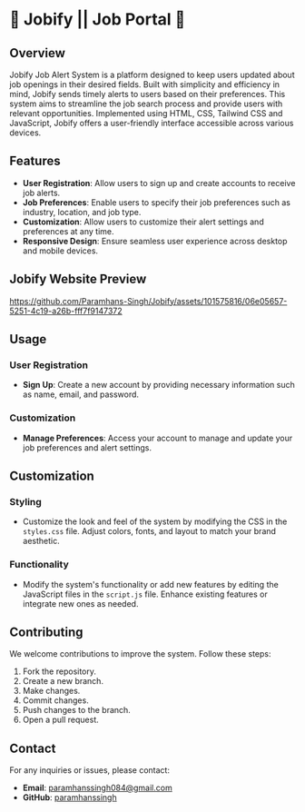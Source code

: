 # 📢 Jobify || Job Portal 📧

## Overview
Jobify Job Alert System is a platform designed to keep users updated about job openings in their desired fields. Built with simplicity and efficiency in mind, Jobify sends timely alerts to users based on their preferences. This system aims to streamline the job search process and provide users with relevant opportunities. Implemented using HTML, CSS, Tailwind CSS and JavaScript, Jobify offers a user-friendly interface accessible across various devices.

## Features
- **User Registration**: Allow users to sign up and create accounts to receive job alerts.
- **Job Preferences**: Enable users to specify their job preferences such as industry, location, and job type.
- **Customization**: Allow users to customize their alert settings and preferences at any time.
- **Responsive Design**: Ensure seamless user experience across desktop and mobile devices.

## Jobify Website Preview 
https://github.com/Paramhans-Singh/Jobify/assets/101575816/06e05657-5251-4c19-a26b-fff7f9147372

## Usage

### User Registration
- **Sign Up**: Create a new account by providing necessary information such as name, email, and password.

### Customization
- **Manage Preferences**: Access your account to manage and update your job preferences and alert settings.

## Customization

### Styling
- Customize the look and feel of the system by modifying the CSS in the `styles.css` file. Adjust colors, fonts, and layout to match your brand aesthetic.

### Functionality
- Modify the system's functionality or add new features by editing the JavaScript files in the `script.js` file. Enhance existing features or integrate new ones as needed.

## Contributing
We welcome contributions to improve the system. Follow these steps:
1. Fork the repository.
2. Create a new branch.
3. Make changes.
4. Commit changes.
5. Push changes to the branch.
6. Open a pull request.

## Contact
For any inquiries or issues, please contact:
- **Email**: paramhanssingh084@gmail.com
- **GitHub**: [paramhanssingh](https://github.com/Paramhans-Singh)
